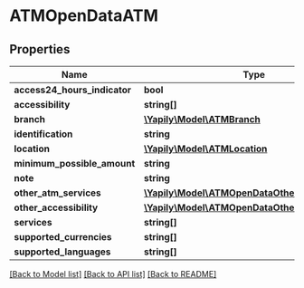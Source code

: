 # ATMOpenDataATM

## Properties
Name | Type | Description | Notes
------------ | ------------- | ------------- | -------------
**access24_hours_indicator** | **bool** |  | [optional] 
**accessibility** | **string[]** |  | [optional] 
**branch** | [**\Yapily\Model\ATMBranch**](ATMBranch.md) |  | [optional] 
**identification** | **string** |  | [optional] 
**location** | [**\Yapily\Model\ATMLocation**](ATMLocation.md) |  | [optional] 
**minimum_possible_amount** | **string** |  | [optional] 
**note** | **string** |  | [optional] 
**other_atm_services** | [**\Yapily\Model\ATMOpenDataOtherATMServices[]**](ATMOpenDataOtherATMServices.md) |  | [optional] 
**other_accessibility** | [**\Yapily\Model\ATMOpenDataOtherAccessibility[]**](ATMOpenDataOtherAccessibility.md) |  | [optional] 
**services** | **string[]** |  | [optional] 
**supported_currencies** | **string[]** |  | [optional] 
**supported_languages** | **string[]** |  | [optional] 

[[Back to Model list]](../README.md#documentation-for-models) [[Back to API list]](../README.md#documentation-for-api-endpoints) [[Back to README]](../README.md)


